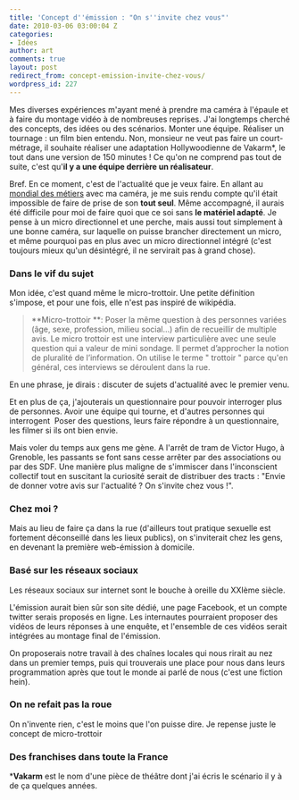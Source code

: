 ```yaml
---
title: 'Concept d''émission : "On s''invite chez vous"'
date: 2010-03-06 03:00:04 Z
categories:
- Idées
author: art
comments: true
layout: post
redirect_from: concept-emission-invite-chez-vous/
wordpress_id: 227
---
```


Mes diverses expériences m'ayant mené à prendre ma caméra à l'épaule et à faire du montage vidéo à de nombreuses reprises. J'ai longtemps cherché des concepts, des idées ou des scénarios. Monter une équipe. Réaliser un tournage : un film bien entendu. Non, monsieur ne veut pas faire un court-métrage, il souhaite réaliser une adaptation Hollywoodienne de Vakarm*, le tout dans une version de 150 minutes ! Ce qu'on ne comprend pas tout de suite, c'est qu'**il y a une équipe derrière un réalisateur**.

Bref. En ce moment, c'est de l'actualité que je veux faire. En allant au [mondial des métiers](https://irz.fr/le-mondial-des-metiers-edition-2010) avec ma caméra, je me suis rendu compte qu'il était impossible de faire de prise de son **tout seul**. Même accompagné, il aurais été difficile pour moi de faire quoi que ce soi sans **le matériel adapté**. Je pense à un micro directionnel et une perche, mais aussi tout simplement à une bonne caméra, sur laquelle on puisse brancher directement un micro, et même pourquoi pas en plus avec un micro directionnel intégré (c'est toujours mieux qu'un désintégré, il ne servirait pas à grand chose).


### Dans le vif du sujet


Mon idée, c'est quand même le micro-trottoir. Une petite définition s'impose, et pour une fois, elle n'est pas inspiré de wikipédia.


<blockquote>**Micro-trottoir **: Poser la même question à des personnes variées (âge, sexe, profession, milieu social...) afin de recueillir de multiple avis. Le micro trottoir est une interview particulière avec une seule question qui a valeur de mini sondage.
Il permet d’approcher la notion de pluralité de l’information. On utilise le terme " trottoir " parce qu'en général, ces interviews se déroulent dans la rue.</blockquote>


En une phrase, je dirais : discuter de sujets d'actualité avec le premier venu.

Et en plus de ça, j'ajouterais un questionnaire pour pouvoir interroger plus de personnes. Avoir une équipe qui tourne, et d'autres personnes qui interrogent  Poser des questions, leurs faire répondre à un questionnaire, les filmer si ils ont bien envie.

Mais voler du temps aux gens me gène. A l'arrêt de tram de Victor Hugo, à Grenoble, les passants se font sans cesse arrêter par des associations ou par des SDF. Une manière plus maligne de s'immiscer dans l'inconscient collectif tout en suscitant la curiosité serait de distribuer des tracts : "Envie de donner votre avis sur l'actualité ? On s'invite chez vous !".


### Chez moi ?


Mais au lieu de faire ça dans la rue (d'ailleurs tout pratique sexuelle est fortement déconseillé dans les lieux publics), on s'inviterait chez les gens, en devenant la première web-émission à domicile.


### Basé sur les réseaux sociaux


Les réseaux sociaux sur internet sont le bouche à oreille du XXIème siècle.

L'émission aurait bien sûr son site dédié, une page Facebook, et un compte twitter serais proposés en ligne. Les internautes pourraient proposer des vidéos de leurs réponses à une enquête, et l'ensemble de ces vidéos serait intégrées au montage final de l'émission.

On proposerais notre travail à des chaînes locales qui nous rirait au nez dans un premier temps, puis qui trouverais une place pour nous dans leurs programmation après que tout le monde ai parlé de nous (c'est une fiction hein).


### On ne refait pas la roue


On n'invente rien, c'est le moins que l'on puisse dire. Je repense juste le concept de micro-trottoir


### Des franchises dans toute la France


***Vakarm** est le nom d'une pièce de théâtre dont j'ai écris le scénario il y à de ça quelques années.
